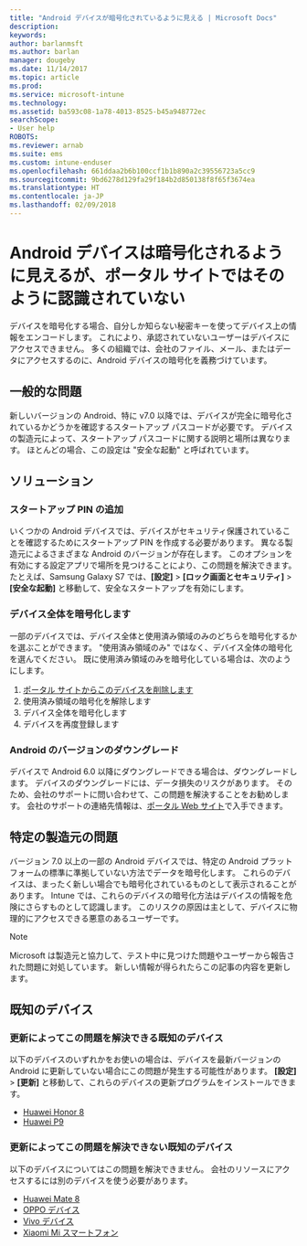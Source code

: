```yaml
---
title: "Android デバイスが暗号化されているように見える | Microsoft Docs"
description: 
keywords: 
author: barlanmsft
ms.author: barlan
manager: dougeby
ms.date: 11/14/2017
ms.topic: article
ms.prod: 
ms.service: microsoft-intune
ms.technology: 
ms.assetid: ba593c08-1a78-4013-8525-b45a948772ec
searchScope:
- User help
ROBOTS: 
ms.reviewer: arnab
ms.suite: ems
ms.custom: intune-enduser
ms.openlocfilehash: 661ddaa2b6b100ccf1b1b890a2c39556723a5cc9
ms.sourcegitcommit: 9bd6278d129fa29f184b2d850138f8f65f3674ea
ms.translationtype: HT
ms.contentlocale: ja-JP
ms.lasthandoff: 02/09/2018
---
```

# <a name="your-android-device-seems-to-be-encrypted-but-company-portal-says-otherwise"></a>Android デバイスは暗号化されるように見えるが、ポータル サイトではそのように認識されていない

デバイスを暗号化する場合、自分しか知らない秘密キーを使ってデバイス上の情報をエンコードします。 これにより、承認されていないユーザーはデバイスにアクセスできません。 多くの組織では、会社のファイル、メール、またはデータにアクセスするのに、Android デバイスの暗号化を義務づけています。

## <a name="common-issues"></a>一般的な問題

新しいバージョンの Android、特に v7.0 以降では、デバイスが完全に暗号化されているかどうかを確認するスタートアップ パスコードが必要です。 デバイスの製造元によって、スタートアップ パスコードに関する説明と場所は異なります。 ほとんどの場合、この設定は "安全な起動" と呼ばれています。 

## <a name="solutions"></a>ソリューション

### <a name="add-a-startup-pin"></a>スタートアップ PIN の追加

いくつかの Android デバイスでは、デバイスがセキュリティ保護されていることを確認するためにスタートアップ PIN を作成する必要があります。 異なる製造元によるさまざまな Android のバージョンが存在します。 このオプションを有効にする設定アプリで場所を見つけることにより、この問題を解決できます。 たとえば、Samsung Galaxy S7 では、**[設定]** > **[ロック画面とセキュリティ]** > **[安全な起動]** と移動して、安全なスタートアップを有効にします。  

### <a name="encrypt-the-entire-device"></a>デバイス全体を暗号化します

一部のデバイスでは、デバイス全体と使用済み領域のみのどちらを暗号化するかを選ぶことができます。 "使用済み領域のみ" ではなく、デバイス全体の暗号化を選んでください。 既に使用済み領域のみを暗号化している場合は、次のようにします。

1. [ポータル サイトからこのデバイスを削除します](unenroll-your-device-from-intune-android.md)
2. 使用済み領域の暗号化を解除します
3. デバイス全体を暗号化します
4. デバイスを再度登録します

### <a name="downgrade-your-version-of-android"></a>Android のバージョンのダウングレード

デバイスで Android 6.0 以降にダウングレードできる場合は、ダウングレードします。 デバイスのダウングレードには、データ損失のリスクがあります。 そのため、会社のサポートに問い合わせて、この問題を解決することをお勧めします。 会社のサポートの連絡先情報は、[ポータル Web サイト](https://portal.manage.microsoft.com#HelpDeskDialog)で入手できます。

## <a name="specific-manufacturer-issues"></a>特定の製造元の問題

バージョン 7.0 以上の一部の Android デバイスでは、特定の Android プラットフォームの標準に準拠していない方法でデータを暗号化します。 これらのデバイスは、まったく新しい場合でも暗号化されているものとして表示されることがあります。 Intune では、これらのデバイスの暗号化方法はデバイスの情報を危険にさらすものとして認識します。 このリスクの原因は主として、デバイスに物理的にアクセスできる悪意のあるユーザーです。

> [!Note]
> Microsoft は製造元と協力して、テスト中に見つけた問題やユーザーから報告された問題に対処しています。 新しい情報が得られたらこの記事の内容を更新します。 

## <a name="known-devices"></a>既知のデバイス

### <a name="known-devices-that-can-be-updated-to-fix-this-issue"></a>更新によってこの問題を解決できる既知のデバイス

以下のデバイスのいずれかをお使いの場合は、デバイスを最新バージョンの Android に更新していない場合にこの問題が発生する可能性があります。 **[設定]** > **[更新]** と移動して、これらのデバイスの更新プログラムをインストールできます。 

- [Huawei Honor 8](https://consumer.huawei.com/us/support/phones/honor-8/)
- [Huawei P9](http://consumer.huawei.com/en/phones/p9/)

### <a name="known-devices-that-currently-cannot-be-updated-to-fix-this-issue"></a>更新によってこの問題を解決できない既知のデバイス

以下のデバイスについてはこの問題を解決できません。 会社のリソースにアクセスするには別のデバイスを使う必要があります。 

- [Huawei Mate 8](https://consumer.huawei.com/en/mobile-phones/mate8/index.htm)
- [OPPO デバイス](http://www.oppo.com/en/smartphones)
- [Vivo デバイス](https://www.vivo.co.in)
- [Xiaomi Mi スマートフォン](https://xiaomi-mi.com/mi-smartphones/)
